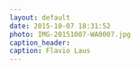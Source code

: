 ```yaml
---
layout: default
date: 2015-10-07 18:31:52
photo: IMG-20151007-WA0007.jpg
caption_header:  
caption: Flavio Laus
---
```


